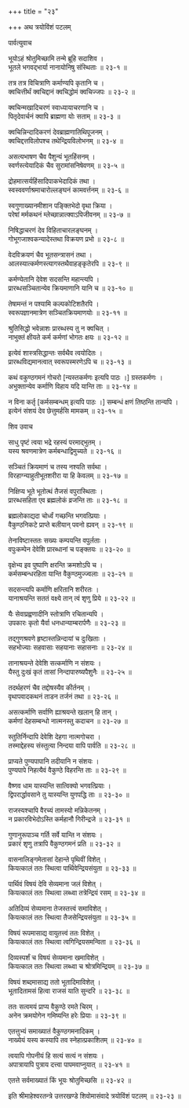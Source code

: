 +++
title = "२३"

+++
अथ त्रयोविंशं पटलम्   
  
  
पार्वत्युवाच   
  
  
भूयोऽहं श्रोतुमिच्छामि तन्मे ब्रूहि सदाशिव ।  
भूतले भगवद्भार्या नानायोनिषु संस्थिताः ॥ २३-१ ॥  
  
तत्र तत्र विचित्राणि कर्माण्यपि कृतानि च ।  
क्वचित्तीर्थं क्वचिद्दानं क्वचिद्धोमं क्वचिज्जपः ॥ २३-२ ॥  
  
क्वचिन्मखादिचरणं स्वाध्यायाचरणानि च ।  
पितृदेवार्चनं क्वापि ब्राह्मणा योः सताम् ॥ २३-३ ॥  
  
क्वचिन्निन्दादिकरणं देवब्राह्मणातिथिपूजनम् ।  
क्वचिद्दत्तविलोपश्च तथेन्द्रियविलोभनम् ॥ २३-४ ॥  
  
असत्यभाषण चैव पैशुन्यं भूतहिंसनम् ।  
स्वर्णस्त्येयादिकं चैव सुरामांसनिषेवणम् ॥ २३-५ ॥  
  
द्रोहमात्सर्यहिंसादिपाकभेदादिकं तथा ।  
स्वस्ववर्णाश्रमाचारोल्लङ्घनं कामवर्त्तनम् ॥ २३-६ ॥  
  
स्वगुणाख्यानमीशान पङ्क्तिभेदो वृथा क्रिया ।  
परेषां मर्मकथनं म्लेच्छान्नात्क्वाऽपिजीवनम् ॥ २३-७ ॥  
  
निषिद्धाचरणं देव विहिताचारलङ्घनम् ।  
गोभूगजाश्वकन्यादेस्तथा विक्रयण प्रभो ॥ २३-८ ॥  
  
वेदविक्रयणं चैव भूतसन्त्रासनं तथा ।  
आलस्यात्कर्मणस्त्यागस्तथैवाहङ्कृतेरपि ॥ २३-९ ॥  
  
कर्मण्येतानि देवेश सदसन्ति महान्त्यपि ।  
प्रारब्धसञ्चितान्येव क्रियमाणानि यानि च ॥ २३-१० ॥  
  
तेषामन्तं न पश्यामि कल्पकोटिशतैरपि ।  
स्वरूपज्ञानमात्रेण सञ्चितक्रियमाणयोः ॥ २३-११ ॥  
  
श्रुतिसिद्धो भवेन्नाशः प्रारब्धस्य तु न क्वचित् ।  
नाभुक्तं क्षीयते कर्म कर्मणां भोगतः क्षयः ॥ २३-१२ ॥  
  
इत्येवं शास्त्रसिद्धान्तः सर्वथैव त्वयोदितः ।  
प्रारब्धविद्यमानत्वात् स्वरूपस्मरणेऽपि च ॥ २३-१३ ॥  
  
कथं वकुण्ठगमनं गोचरो [न्यस्तकर्मणः इत्यपि पाठः ।] ग्रस्तकर्मणः ।  
अभुक्तान्येव कर्माणि विहाय यदि यान्ति ताः ॥ २३-१४ ॥  
  
न विना कर्तृ [कर्मसम्बन्धम् इत्यपि पाठः ।] सम्बन्धं क्षणं तिष्ठन्ति तान्यपि ।  
इत्येनं संशयं देव छेत्तुमर्हसि मामकम् ॥ २३-१५ ॥  
  
  
शिव उवाच  
  
  
साधु पृष्टं त्वया भद्रे रहस्यं परमाद्भुतम् ।  
यस्य श्रवणमात्रेण कर्मबन्धाद्विमुच्यते ॥ २३-१६ ॥  
  
सञ्चितं क्रियमाणं च तस्य नश्यति सर्वथा ।  
विरहाग्न्याहुतीभूतशरीरा या हि केवलम् ॥ २३-१७ ॥  
  
निक्षिप्य भूते भूतोत्थं तैजसं वपुरास्थिताः ।  
प्रारब्धसहिता एव ब्रह्मलोकं व्रजन्ति ताः ॥ २३-१८ ॥  
  
ब्रह्मलोकाद्यदा चोर्ध्वं गच्छन्ति भगवत्प्रियाः ।  
वैकुण्ठनिकटे प्राप्ते बलीयान् पवनो ह्यवन् ॥ २३-१९ ॥  
  
तेनाविष्टास्ततः सख्यः कम्पयन्ति वपुर्लताः ।  
वपुःकम्पेन देवेशि प्रारब्धानां च पङ्क्तयः ॥ २३-२० ॥  
  
वृक्षेभ्य इव पुष्पाणि क्षरन्ति क्रमशोऽपि च ।  
कर्मसम्बन्धरहिता यान्ति वैकुण्ठमुज्ज्वलाः ॥ २३-२१ ॥  
  
सदसन्त्यपि कर्माणि क्षरितानि शरीरतः ।  
यानाश्रयन्ति सततं वक्ष्ये तान् त्वं शृणु प्रिये ॥ २३-२२ ॥  
  
यैः सेवाप्रह्वणादीनि स्तोत्राणि रचितान्यपि ।  
उपकारः कृतो यैर्वा धनधान्याम्बरार्पणैः ॥ २३-२३ ॥  
  
तद्गुणश्रवणे हृष्टास्तन्निन्दायां च दुःखिताः ।  
सहभोज्याः सहवासाः सहयानाः सहासनाः ॥ २३-२४ ॥  
  
तानाश्रयन्ते देवेशि सत्कर्माणि न संशयः ।  
यैस्तु दुःखं कृतं तासां निन्दापारुष्यपैशुनैः ॥ २३-२५ ॥  
  
तदर्थहरणं चैव तद्दोषस्यैव कीर्तनम् ।  
वृथापवादकथनं ताडन तर्जनं तथा ॥ २३-२६ ॥  
  
असत्कर्माणि सर्वाणि ह्याश्रयन्ते खलान् हि तान् ।  
कर्मणां देहसम्बन्धो नात्मनस्तु कदाचन ॥ २३-२७ ॥  
  
स्तुतिर्निन्दापि देवेशि देहगा नात्मगोचरा ।  
तस्माद्देहस्य संस्तुत्या निन्दया वापि पार्वति ॥ २३-२८ ॥  
  
प्राप्यते पुण्यपापानि तदीयानि न संशयः ।  
पुण्यपापे निहत्यैवं वैकुण्ठे विहरन्ति ताः ॥ २३-२९ ॥  
  
वैष्णव धाम यास्यन्ति सात्विक्यो भगवत्प्रियाः ।  
द्विपरार्द्धावसाने तु यास्यन्ति युगपद्धि ताः ॥ २३-३० ॥  
  
राजस्यश्चापि वैरच्यं तामस्यो मन्निकेतनम् ।  
न प्रकारविभेदोऽस्ति कर्महानौ गिरीन्द्रजे ॥ २३-३१ ॥  
  
गुणानुरूपाञ्च गर्ति सर्वे यान्ति न संशयः ।  
प्रकारं शृणु तत्रापि वैकुण्ठगमनं प्रति ॥ २३-३२ ॥  
  
वासनालिङ्गमेतासां देहान्ते पृथिवीं विशेत् ।  
कियत्कालं ततः स्थित्वा पार्थिवेन्द्रियसंयुता ॥ २३-३३ ॥  
  
पार्थिवं विषयं देवि सेव्यमाना जलं विशेत् ।  
कियत्कालं ततः स्थित्वा लब्ध्वा तत्रेन्द्रियं रसम् ॥ २३-३४ ॥  
  
अतिदिव्यं सेव्यमाना तेजस्तत्त्वं समाविशेत् ।  
कियत्कालं ततः स्थित्वा तैजसेन्द्रियसंयुता ॥ २३-३५ ॥  
  
विषयं रूपमासाद्य वायुतत्त्वं ततः विशेत् ।  
कियत्कालं ततः स्थित्वा त्वगिन्द्रियसमन्विता ॥ २३-३६ ॥  
  
दिव्यस्पर्शं च विषयं सेव्यमाना खमाविशेत् ।  
कियत्काल ततः स्थित्वा लब्ध्वा च श्रोत्रमिन्द्रियम् ॥ २३-३७ ॥  
  
विषयं शब्दमासाद्य ततो भूतादिमाविशेत् ।  
भूतादितामसं हित्वा राजसं याति सुन्दरि ॥ २३-३८ ॥  
  
ततः सत्वमयं प्राप्य वैकुण्ठे रमते चिरम् ।  
अनेन क्रमयोगेन गमिष्यन्ति हरेः प्रियाः ॥ २३-३९ ॥  
  
एतत्तुभ्यं समाख्यातं वैकुण्ठगमनादिकम् ।  
नाख्येयं यस्य कस्यापि तव स्नेहात्प्रकाशितम् ॥ २३-४० ॥  
  
त्वयापि गोपनीयं हि सत्यं सत्यं न संशयः ।  
अपात्रायापि पुत्राय दत्त्वा पापमवाप्नुयात् ॥ २३-४१ ॥  
  
एतत्ते सर्वमाख्यातं किं भूयः श्रोतुमिच्छसि ॥ २३-४२ ॥  
  
  
इति श्रीमाहेश्वरतन्त्रे उत्तरखण्डे शिवोमासंवादे त्रयोविंशं पटलम् ॥ २३-२३ ॥  
  
  
  
  
